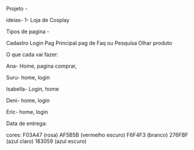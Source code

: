 Projeto -

ideias- 
1- Loja de Cosplay 

Tipos de pagina -

Cadastro
Login
Pag Principal
pag de Faq ou Pesquisa
Olhar produto

O que cada vai fazer: 

Ana- Home, pagina comprar, 

Suru- home, login

Isabella- Login, home

Deni- home, login

Eric- home, login

Data de entrega: 

cores:
F03A47 (rosa)
AF5B5B (vermelho escuro)
F6F4F3 (branco)
276FBF (azul claro)
183059 (azul escuro)
